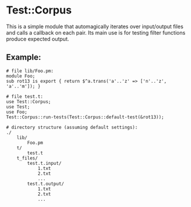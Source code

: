 # Test::Corpus

This is a simple module that automagically iterates over input/output files and calls a callback on
each pair. Its main use is for testing filter functions produce expected output.

## Example:

    # file lib/Foo.pm:
    module Foo;
    sub rot13 is export { return $^a.trans('a'..'z' => ['n'..'z', 'a'..'m']); }

    # file test.t:
    use Test::Corpus;
    use Test;
    use Foo;
    Test::Corpus::run-tests(Test::Corpus::default-test(&rot13));

    # directory structure (assuming default settings):
    ./
        lib/
            Foo.pm
        t/
            test.t
        t_files/
            test.t.input/
                1.txt
                2.txt
                ...
            test.t.output/
                1.txt
                2.txt
                ...
